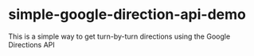 # simple-google-direction-api-demo
This is a simple way to get turn-by-turn directions using the Google Directions API
